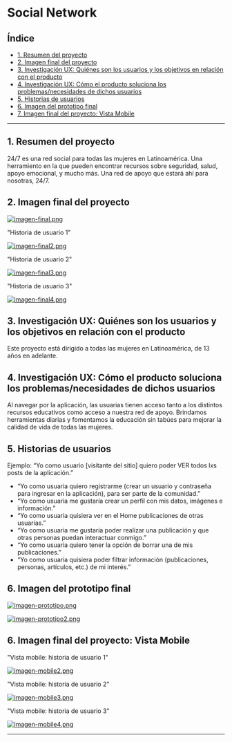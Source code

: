 # Social Network

## Índice

* [1. Resumen del proyecto](#2-resumen-del-proyecto)
* [2. Imagen final del proyecto](#2-imagen-final-del-proyecto)
* [3. Investigación UX: Quiénes son los usuarios y los objetivos en relación con el producto](#2-investigación-ux-quiénes-son-los-usuarios-y-los-objetivos-en-relación-con-el-producto)
* [4. Investigación UX: Cómo el producto soluciona los problemas/necesidades de dichos usuarios](#4-investigación-ux-cómo-el-producto-soluciona-los-problemasnecesidades-de-dichos-usuarios)
* [5. Historias de usuarios](#5-historias-de-usuarios)
* [6. Imagen del prototipo final](#6-imagen-del-prototipo-final)
* [7. Imagen final del proyecto: Vista Mobile](#7-imagen-final-del-proyecto-vista-mobile)


***

## 1. Resumen del proyecto

24/7 es una red social para todas las mujeres en Latinoamérica. Una herramiento en la que pueden encontrar recursos sobre seguridad, salud, apoyo emocional, y mucho más. Una red de apoyo que estará ahí para nosotras, 24/7.


## 2. Imagen final del proyecto
[![imagen-final.png](https://i.postimg.cc/2jG7RqGQ/imagen-final.png)](https://postimg.cc/py9FKLgr)

"Historia de usuario 1"

[![imagen-final2.png](https://i.postimg.cc/1tCXMZ0q/imagen-final2.png)](https://postimg.cc/mz9T2J5L)

"Historia de usuario 2"

[![imagen-final3.png](https://i.postimg.cc/KcCBynLg/imagen-final3.png)](https://postimg.cc/4nbm6HWJ)

"Historia de usuario 3"

[![imagen-final4.png](https://i.postimg.cc/9MR0xnLg/imagen-final4.png)](https://postimg.cc/9R2c0J5y)


## 3. Investigación UX: Quiénes son los usuarios y los objetivos en relación con el producto

Este proyecto está dirigido a todas las mujeres en Latinoamérica, de 13 años en adelante.

## 4. Investigación UX: Cómo el producto soluciona los problemas/necesidades de dichos usuarios

Al navegar por la aplicación, las usuarias tienen acceso tanto a los distintos recursos educativos como acceso a nuestra red de apoyo. Brindamos herramientas diarias y fomentamos la educación sin tabúes para mejorar la calidad de vida de todas las mujeres.

## 5. Historias de usuarios

Ejemplo: “Yo como usuario [visitante del sitio] quiero poder VER todos lxs posts de la aplicación.”

- “Yo como usuaria quiero registrarme (crear un usuario y contraseña para ingresar en la aplicación), para ser parte de la comunidad.”
- “Yo como usuaria me gustaría crear un perfil con mis datos, imágenes e información.”
- “Yo como usuaria quisiera ver en el Home publicaciones de otras usuarias.”
- “Yo como usuaria me gustaría poder realizar una publicación y que otras personas puedan interactuar conmigo.”
- “Yo como usuaria quiero tener la opción de borrar una de mis publicaciones.”
- “Yo como usuaria quisiera poder filtrar información (publicaciones, personas, artículos, etc.) de mi interés.”


## 6. Imagen del prototipo final

[![imagen-prototipo.png](https://i.postimg.cc/jSMjRb9k/imagen-prototipo.png)](https://postimg.cc/cv8WcVdQ)

[![imagen-prototipo2.png](https://i.postimg.cc/BQgSC3qQ/imagen-prototipo2.png)](https://postimg.cc/KR1hZdkd)


## 6. Imagen final del proyecto: Vista Mobile

"Vista mobile: historia de usuario 1"

[![imagen-mobile2.png](https://i.postimg.cc/zGMDMk4y/imagen-mobile2.png)](https://postimg.cc/ts3HnFqb)

"Vista mobile: historia de usuario 2"

[![imagen-mobile3.png](https://i.postimg.cc/wvzz842j/imagen-mobile3.png)](https://postimg.cc/v10k5zCJ)

"Vista mobile: historia de usuario 3"

[![imagen-mobile4.png](https://i.postimg.cc/HsRf1Ps1/imagen-mobile4.png)](https://postimg.cc/9rPxGb7L)

***
